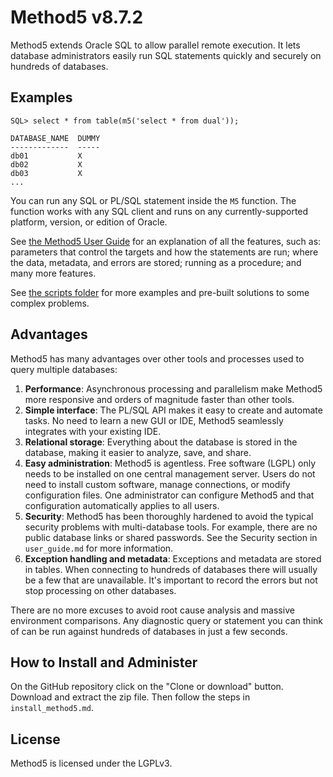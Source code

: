 Method5 v8.7.2
==============

Method5 extends Oracle SQL to allow parallel remote execution.  It lets database administrators easily run SQL statements quickly and securely on hundreds of databases.


Examples
--------

    SQL> select * from table(m5('select * from dual'));
    
    DATABASE_NAME  DUMMY
    -------------  -----
    db01           X
    db02           X
    db03           X
    ...

You can run any SQL or PL/SQL statement inside the `M5` function.  The function works with any SQL client and runs on any currently-supported platform, version, or edition of Oracle.

See [the Method5 User Guide](user_guide.md) for an explanation of all the features, such as: parameters that control the targets and how the statements are run; where the data, metadata, and errors are stored; running as a procedure; and many more features.

See [the scripts folder](scripts/) for more examples and pre-built solutions to some complex problems.


Advantages
----------

Method5 has many advantages over other tools and processes used to query multiple databases:

1.  **Performance**:  Asynchronous processing and parallelism make Method5 more responsive and orders of magnitude faster than other tools.
2.  **Simple interface**:  The PL/SQL API makes it easy to create and automate tasks.  No need to learn a new GUI or IDE, Method5 seamlessly integrates with your existing IDE.
3.  **Relational storage**: Everything about the database is stored in the database, making it easier to analyze, save, and share.
4.  **Easy administration**:  Method5 is agentless.  Free software (LGPL) only needs to be installed on one central management server.  Users do not need to install custom software, manage connections, or modify configuration files.  One administrator can configure Method5 and that configuration automatically applies to all users.
5.  **Security**:  Method5 has been thoroughly hardened to avoid the typical security problems with multi-database tools.  For example, there are no public database links or shared passwords.  See the Security section in `user_guide.md` for more information.
6.  **Exception handling and metadata**:  Exceptions and metadata are stored in tables.  When connecting to hundreds of databases there will usually be a few that are unavailable.  It's important to record the errors but not stop processing on other databases.

There are no more excuses to avoid root cause analysis and massive environment comparisons.  Any diagnostic query or statement you can think of can be run against hundreds of databases in just a few seconds.


How to Install and Administer
-----------------------------

On the GitHub repository click on the "Clone or download" button.  Download and extract the zip file.  Then follow the steps in `install_method5.md`.


License
-------

Method5 is licensed under the LGPLv3.
